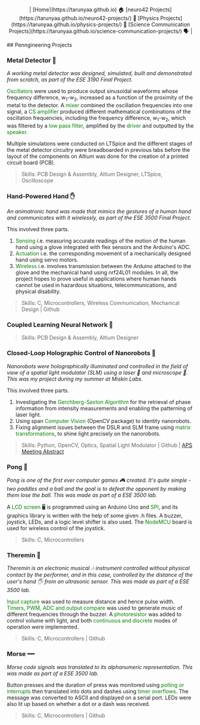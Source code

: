 <p style="text-align: center;">
  | [Home](https://tarunyaa.github.io) 🏠   [neuro42 Projects](https://tarunyaa.github.io/neuro42-projects/) 📡   [Physics Projects](https://tarunyaa.github.io/physics-projects/) 🔭   [Science Communication Projects](https://tarunyaa.github.io/science-communication-projects/) 🗣 |

</p>
## Penngineering Projects

### Metal Detector 🤘
*A working metal detector was designed, simulated, built and demonstrated from scratch, as part of the ESE 3190 Final Project.*

<span style="color:green">Oscillators</span> were used to produce output sinusoidal waveforms whose frequency difference, w<sub>1</sub>-w<sub>2</sub>, increased as a function of the proximity of the metal to the detector. A <span style="color:green">mixer</span> combined the oscillation frequencies into one signal, a <span style="color:green">CS amplifier</span> produced different mathematical combinations of the oscillation frequencies, including the frequency difference, w<sub>1</sub>-w<sub>2</sub>, which was filtered by a <span style="color:green">low pass filter</span>, amplified by the <span style="color:green">driver</span> and outputted by the <span style="color:green">speaker</span>.

Multiple simulations were conducted on LTSpice and the different stages of the metal detector circuitry were breadboarded in previous labs before the layout of the components on Altium was done for the creation of a printed circuit board (PCB). 

> Skills: PCB Design & Assembly, Altium Designer, LTSpice, Oscilloscope

### Hand-Powered Hand ✋
*An animatronic hand was made that mimics the gestures of a human hand and communicates with it wirelessly, as part of the ESE 3500 Final Project.*

This involved three parts.
1. <span style="color:green">Sensing</span> i.e. measuring accurate readings of the motion of the human hand using a glove integrated with flex sensors and the Arduino's ADC.
2. <span style="color:green">Actuation</span> i.e. the corresponding movement of a mechanically designed hand using servo motors.
3. <span style="color:green">Wireless</span> i.e. involves transmission between the Arduino attached to the glove and the mechanical hand using nrf24L01 modules.
In all, the project hopes to prove useful in applications where human hands cannot be used in hazardous situations, telecommunications, and physical disability. 

> Skills: C, Microcontrollers, Wireless Communication, Mechanical Design | Github

### Coupled Learning Neural Network 🧠
> Skills: PCB Design & Assembly, Altium Designer

### Closed-Loop Holographic Control of Nanorobots 🤖
*Nanorobots were holographically illuminated and controlled in the field of view of a spatial light modulator (SLM) using a laser 🚨 and microscope 🔬. This was my project during my summer at Miskin Labs.*

This involved three parts.
1. Investigating the <span style="color:green">Gerchberg-Saxton Algorithm</span> for the retrieval of phase information from intensity measurements and enabling the patterning of laser light.
2. Using span <span style="color:green">Computer Vision</span> (OpenCV package) to identity nanorobots.
3. Fixing alignment issues between the DSLR and SLM frame using <span style="color:green">matrix transformations</span>, to shine light precisely on the nanorobots.

> Skills: Python, OpenCV, Optics, Spatial Light Modulator | Github | [APS Meeting Abstract](https://meetings.aps.org/Meeting/MAR23/Session/Y10.5)

### Pong 🏓
*Pong is one of the first ever computer games 🎮 created. It's quite simple - two paddles and a ball and the goal is to defeat the opponent by making them lose the ball. This was made as part of a ESE 3500 lab.*

A <span style="color:green">LCD screen</span> 🖥 is programmed using an Arduino Uno and <span style="color:green">SPI</span>, and its graphics library is written with the help of some given .h files. A buzzer, joystick, LEDs, and a logic level shifter is also used. The <span style="color:green">NodeMCU</span> board is used for wireless control of the joystick.

> Skills: C, Microcontrollers

### Theremin 🎵
*Theremin is an electronic musical 🎶 instrument controlled without physical contact by the performer, and in this case, controlled by the distance of the user's hand 🖐 from an ultrasonic sensor. This was made as part of a ESE 3500 lab.*

<span style="color:green">Input capture</span> was used to measure distance and hence pulse width. <span style="color:green">Timers, PWM, ADC and output compare </span>was used to generate music of different frequencies through the buzzer. A <span style="color:green">photoresistor</span> was added to control volume with light, and both <span style="color:green">continuous and discrete</span> modes of operation were implemented.

> Skills: C, Microcontrollers | Github

### Morse ┉┉
*Morse code signals was translated to its alphanumeric representation. This was made as part of a ESE 3500 lab.*

Button presses and the duration of press was monitored using <span style="color:green">polling or interrupts</span> then translated into dots and dashes using <span style="color:green">timer overflows</span>. The message was converted to ASCII and displayed on a serial port. LEDs were also lit up based on whether a dot or a dash was received.

> Skills: C, Microcontrollers | Github
